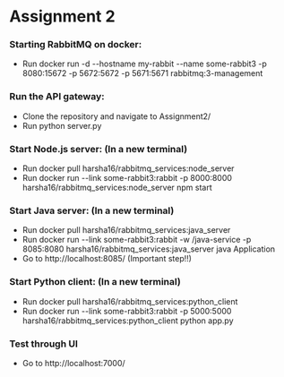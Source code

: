# Assignment 2

### Starting RabbitMQ on docker:
* Run docker run -d --hostname my-rabbit --name some-rabbit3 -p 8080:15672 -p 5672:5672 -p 5671:5671 rabbitmq:3-management

### Run the API gateway: 
* Clone the repository and navigate to Assignment2/ 
* Run python server.py

### Start Node.js server: (In a new terminal) 
* Run docker pull harsha16/rabbitmq_services:node_server
* Run docker run --link some-rabbit3:rabbit -p 8000:8000 harsha16/rabbitmq_services:node_server npm start

### Start Java server:  (In a new terminal) 
* Run docker pull harsha16/rabbitmq_services:java_server
* Run docker run --link some-rabbit3:rabbit -w /java-service -p 8085:8080 harsha16/rabbitmq_services:java_server java Application
* Go to http://localhost:8085/ (Important step!!)

### Start Python client:  (In a new terminal) 
* Run docker pull harsha16/rabbitmq_services:python_client
* Run docker run --link some-rabbit3:rabbit -p 5000:5000 harsha16/rabbitmq_services:python_client python app.py

### Test through UI
* Go to http://localhost:7000/

